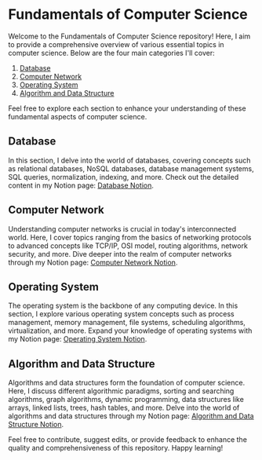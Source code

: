 # Fundamentals of Computer Science

Welcome to the Fundamentals of Computer Science repository! Here, I aim to provide a comprehensive overview of various essential topics in computer science. Below are the four main categories I'll cover:

1. [Database](#database)
2. [Computer Network](#computer-network)
3. [Operating System](#operating-system)
4. [Algorithm and Data Structure](#algorithm-and-data-structure)

Feel free to explore each section to enhance your understanding of these fundamental aspects of computer science.

## Database

In this section, I delve into the world of databases, covering concepts such as relational databases, NoSQL databases, database management systems, SQL queries, normalization, indexing, and more. Check out the detailed content in my Notion page: [Database Notion](#).

## Computer Network

Understanding computer networks is crucial in today's interconnected world. Here, I cover topics ranging from the basics of networking protocols to advanced concepts like TCP/IP, OSI model, routing algorithms, network security, and more. Dive deeper into the realm of computer networks through my Notion page: [Computer Network Notion](#).

## Operating System

The operating system is the backbone of any computing device. In this section, I explore various operating system concepts such as process management, memory management, file systems, scheduling algorithms, virtualization, and more. Expand your knowledge of operating systems with my Notion page: [Operating System Notion](#).

## Algorithm and Data Structure

Algorithms and data structures form the foundation of computer science. Here, I discuss different algorithmic paradigms, sorting and searching algorithms, graph algorithms, dynamic programming, data structures like arrays, linked lists, trees, hash tables, and more. Delve into the world of algorithms and data structures through my Notion page: [Algorithm and Data Structure Notion](#).

Feel free to contribute, suggest edits, or provide feedback to enhance the quality and comprehensiveness of this repository. Happy learning!
